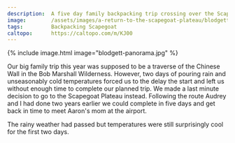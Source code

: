 ```yaml
---
description:  A five day family backpacking trip crossing over the Scapegoat Plateau
image:        /assets/images/a-return-to-the-scapegoat-plateau/blodgett-panorama.jpg
tags:         Backpacking Scapegoat
caltopo:      https://caltopo.com/m/KJ00
---
```


{% include image.html image="blodgett-panorama.jpg" %}

Our big family trip this year was supposed to be a traverse of the Chinese Wall in the Bob Marshall Wilderness. However, two days of pouring rain and unseasonably cold temperatures forced us to the delay the start and left us without enough time to complete our planned trip. We made a last minute decision to go to the Scapegoat Plateau instead. Following the route Audrey and I had done two years earlier we could complete in five days and get back in time to meet Aaron's mom at the airport.

The rainy weather had passed but temperatures were still surprisingly cool for the first two days. 
